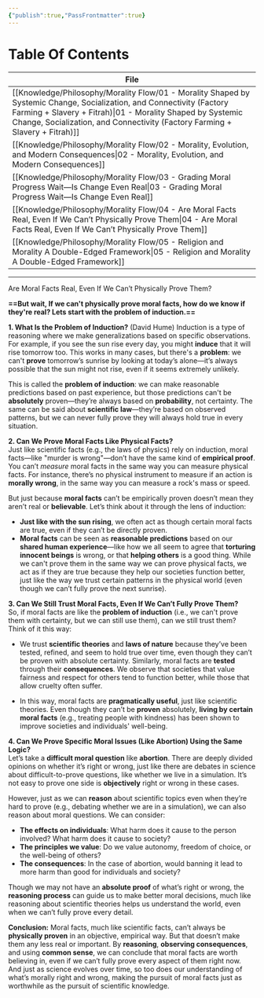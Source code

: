 ```yaml
---
{"publish":true,"PassFrontmatter":true}
---
```


# Table Of Contents
| File                                                                                                                                                                                                                                                                   |
| ---------------------------------------------------------------------------------------------------------------------------------------------------------------------------------------------------------------------------------------------------------------------- |
| [[Knowledge/Philosophy/Morality Flow/01 - Morality Shaped by Systemic Change, Socialization, and Connectivity (Factory Farming + Slavery + Fitrah)\|01 - Morality Shaped by Systemic Change, Socialization, and Connectivity (Factory Farming + Slavery + Fitrah)]] |
| [[Knowledge/Philosophy/Morality Flow/02 - Morality, Evolution, and Modern Consequences\|02 - Morality, Evolution, and Modern Consequences]]                                                                                                                         |
| [[Knowledge/Philosophy/Morality Flow/03 - Grading Moral Progress Wait—Is Change Even Real\|03 - Grading Moral Progress Wait—Is Change Even Real]]                                                                                                                   |
| [[Knowledge/Philosophy/Morality Flow/04 - Are Moral Facts Real, Even If We Can’t Physically Prove Them\|04 - Are Moral Facts Real, Even If We Can’t Physically Prove Them]]                                                                                         |
| [[Knowledge/Philosophy/Morality Flow/05 - Religion and Morality A Double-Edged Framework\|05 - Religion and Morality A Double-Edged Framework]]                                                                                                                     |

---

Are Moral Facts Real, Even If We Can’t Physically Prove Them?

**==But wait, If we can't physically prove moral facts, how do we know if they're real? Lets start with the problem of induction.==**


**1. What Is the Problem of Induction?**  (David Hume)
Induction is a type of reasoning where we make generalizations based on specific observations. For example, if you see the sun rise every day, you might **induce** that it will rise tomorrow too. This works in many cases, but there's a **problem**: we can't **prove** tomorrow’s sunrise by looking at today’s alone—it’s always possible that the sun might not rise, even if it seems extremely unlikely.

This is called the **problem of induction**: we can make reasonable predictions based on past experience, but those predictions can't be **absolutely** proven—they’re always based on **probability**, not certainty. The same can be said about **scientific law**—they’re based on observed patterns, but we can never fully prove they will always hold true in every situation.

**2. Can We Prove Moral Facts Like Physical Facts?**  
Just like scientific facts (e.g., the laws of physics) rely on induction, moral facts—like "murder is wrong"—don’t have the same kind of **empirical proof**. You can’t _measure_ moral facts in the same way you can measure physical facts. For instance, there’s no physical instrument to measure if an action is **morally wrong**, in the same way you can measure a rock's mass or speed.

But just because **moral facts** can’t be empirically proven doesn’t mean they aren’t real or **believable**. Let’s think about it through the lens of induction:

- **Just like with the sun rising**, we often act as though certain moral facts are true, even if they can’t be directly proven.
- **Moral facts** can be seen as **reasonable predictions** based on our **shared human experience**—like how we all seem to agree that **torturing innocent beings** is wrong, or that **helping others** is a good thing. While we can't prove them in the same way we can prove physical facts, we act as if they are true because they help our societies function better, just like the way we trust certain patterns in the physical world (even though we can’t fully prove the next sunrise).

**3. Can We Still Trust Moral Facts, Even If We Can’t Fully Prove Them?**  
So, if moral facts are like the **problem of induction** (i.e., we can't prove them with certainty, but we can still use them), can we still trust them? Think of it this way:

- We trust **scientific theories** and **laws of nature** because they’ve been tested, refined, and seem to hold true over time, even though they can’t be proven with absolute certainty. Similarly, moral facts are **tested** through their **consequences**. We observe that societies that value fairness and respect for others tend to function better, while those that allow cruelty often suffer.
    
- In this way, moral facts are **pragmatically useful**, just like scientific theories. Even though they can’t be **proven** absolutely, **living by certain moral facts** (e.g., treating people with kindness) has been shown to improve societies and individuals' well-being.
    

**4. Can We Prove Specific Moral Issues (Like Abortion) Using the Same Logic?**  
Let’s take a **difficult moral question** like **abortion**. There are deeply divided opinions on whether it’s right or wrong, just like there are debates in science about difficult-to-prove questions, like whether we live in a simulation. It’s not easy to prove one side is **objectively** right or wrong in these cases.

However, just as we can **reason** about scientific topics even when they’re hard to prove (e.g., debating whether we are in a simulation), we can also reason about moral questions. We can consider:

- **The effects on individuals**: What harm does it cause to the person involved? What harm does it cause to society?
- **The principles we value**: Do we value autonomy, freedom of choice, or the well-being of others?
- **The consequences**: In the case of abortion, would banning it lead to more harm than good for individuals and society?

Though we may not have an **absolute proof** of what’s right or wrong, the **reasoning process** can guide us to make better moral decisions, much like reasoning about scientific theories helps us understand the world, even when we can’t fully prove every detail.

**Conclusion:** Moral facts, much like scientific facts, can’t always be **physically proven** in an objective, empirical way. But that doesn’t make them any less real or important. By **reasoning**, **observing consequences**, and using **common sense**, we can conclude that moral facts are worth believing in, even if we can’t fully prove every aspect of them right now. And just as science evolves over time, so too does our understanding of what’s morally right and wrong, making the pursuit of moral facts just as worthwhile as the pursuit of scientific knowledge.